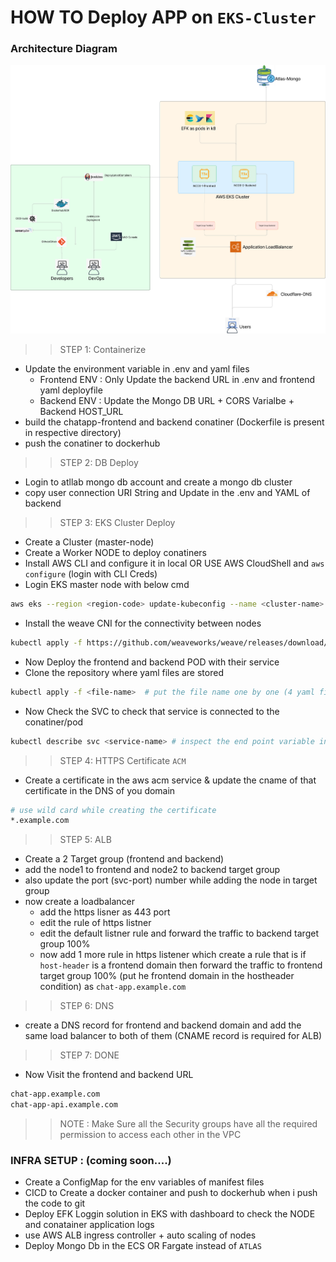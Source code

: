 


# HOW TO Deploy APP on `EKS-Cluster`

### Architecture Diagram

![alt text](ChatAPP-EKS.png)


>> STEP 1: Containerize
- Update the environment variable in .env and yaml files
    - Frontend ENV : Only Update the backend URL in .env and frontend yaml deployfile 
    - Backend ENV : Update the Mongo DB URL + CORS Varialbe + Backend HOST_URL
- build the chatapp-frontend and backend conatiner (Dockerfile is present in respective directory)
- push the conatiner to dockerhub

>> STEP 2: DB Deploy
- Login to atllab mongo db account and create a mongo db cluster 
- copy user connection URI String and Update in the .env and YAML of backend 

>> STEP 3: EKS Cluster Deploy
- Create a Cluster (master-node)
- Create a Worker NODE to deploy conatiners
- Install AWS CLI and configure it in local OR USE AWS CloudShell and `aws configure` (login with CLI Creds)
- Login EKS master node with below cmd
```bash
aws eks --region <region-code> update-kubeconfig --name <cluster-name>
```
- Install the weave CNI for the connectivity between nodes
```bash
kubectl apply -f https://github.com/weaveworks/weave/releases/download/v2.8.1/weave-daemonset-k8s.yaml
```
- Now Deploy the frontend and backend POD with their service 
- Clone the repository where yaml files are stored
```bash
kubectl apply -f <file-name>  # put the file name one by one (4 yaml files)
```
- Now Check the SVC to check that service is connected to the conatiner/pod
```bash
kubectl describe svc <service-name> # inspect the end point variable in the chart for both frontend and backend svc
```

>> STEP 4: HTTPS Certificate `ACM`
- Create a certificate in the aws acm service & update the cname of that certificate in the DNS of you domain 
```bash
# use wild card while creating the certificate
*.example.com
```

>> STEP 5: ALB 
- Create a 2 Target group (frontend and backend)
- add the node1 to frontend and node2 to backend target group
- also update the port (svc-port) number while adding the node in target group 
- now create a loadbalancer 
   - add the https lisner as 443 port
   - edit the rule of https listner
   - edit the default listner rule and forward the traffic to backend target group 100%
   - now add 1 more rule in https listener which create a rule that is if `host-header` is a frontend domain then forward the traffic to frontend target group 100% (put he frontend domain in the hostheader condition) as `chat-app.example.com`

>> STEP 6: DNS
- create a DNS record for frontend and backend domain and add the same load balancer to both of them (CNAME record is required for ALB)

>> STEP 7: DONE
- Now Visit the frontend and backend URL 
```bash
chat-app.example.com
chat-app-api.example.com
```

>> NOTE : Make Sure all the Security groups have all the required permission to access each other in the VPC 


### INFRA SETUP : (coming soon....)

- Create a ConfigMap for the env variables of manifest files
- CICD to Create a docker container and push to dockerhub when i push the code to git
- Deploy EFK Loggin solution in EKS with dashboard to check the NODE and conatainer application logs
- use AWS ALB ingress controller + auto scaling of nodes
- Deploy Mongo Db in the ECS OR Fargate instead of `ATLAS`
